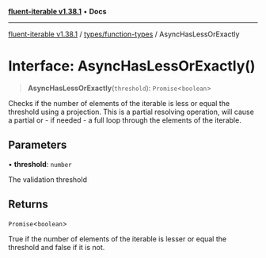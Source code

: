 [**fluent-iterable v1.38.1**](../../../README.md) • **Docs**

***

[fluent-iterable v1.38.1](../../../README.md) / [types/function-types](../README.md) / AsyncHasLessOrExactly

# Interface: AsyncHasLessOrExactly()

> **AsyncHasLessOrExactly**(`threshold`): `Promise`\<`boolean`\>

Checks if the number of elements of the iterable is less or equal the threshold using a projection. This is a partial resolving operation, will cause a partial or - if needed - a full loop through the elements of the iterable.

## Parameters

• **threshold**: `number`

The validation threshold

## Returns

`Promise`\<`boolean`\>

True if the number of elements of the iterable is lesser or equal the threshold and false if it is not.
